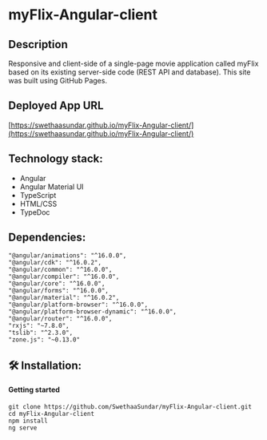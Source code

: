 # myFlix-Angular-client

## Description

Responsive and client-side of a single-page movie application called myFlix based on its existing server-side code (REST API and database). This site was built using GitHub Pages.

## Deployed App URL

[https://swethaasundar.github.io/myFlix-Angular-client/](https://swethaasundar.github.io/myFlix-Angular-client/)

## Technology stack:

- Angular
- Angular Material UI
- TypeScript
- HTML/CSS
- TypeDoc

## Dependencies:

```
"@angular/animations": "^16.0.0",
"@angular/cdk": "^16.0.2",
"@angular/common": "^16.0.0",
"@angular/compiler": "^16.0.0",
"@angular/core": "^16.0.0",
"@angular/forms": "^16.0.0",
"@angular/material": "^16.0.2",
"@angular/platform-browser": "^16.0.0",
"@angular/platform-browser-dynamic": "^16.0.0",
"@angular/router": "^16.0.0",
"rxjs": "~7.8.0",
"tslib": "^2.3.0",
"zone.js": "~0.13.0"
```

## 🛠 Installation:

#### Getting started

```
git clone https://github.com/SwethaaSundar/myFlix-Angular-client.git
cd myFlix-Angular-client
npm install
ng serve
```
